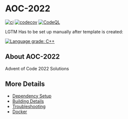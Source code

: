 # AOC-2022

[![ci](https://github.com/cthompson527/AOC-2022/actions/workflows/ci.yml/badge.svg)](https://github.com/cthompson527/AOC-2022/actions/workflows/ci.yml)
[![codecov](https://codecov.io/gh/cthompson527/AOC-2022/branch/main/graph/badge.svg)](https://codecov.io/gh/cthompson527/AOC-2022)
[![CodeQL](https://github.com/cthompson527/AOC-2022/actions/workflows/codeql-analysis.yml/badge.svg)](https://github.com/cthompson527/AOC-2022/actions/workflows/codeql-analysis.yml)

LGTM Has to be set up manually after template is created:

[![Language grade: C++](https://img.shields.io/lgtm/grade/cpp/github/cthompson527/AOC-2022)](https://lgtm.com/projects/g/cthompson527/AOC-2022/context:cpp)

## About AOC-2022
Advent of Code 2022 Solutions


## More Details

 * [Dependency Setup](README_dependencies.md)
 * [Building Details](README_building.md)
 * [Troubleshooting](README_troubleshooting.md)
 * [Docker](README_docker.md)
